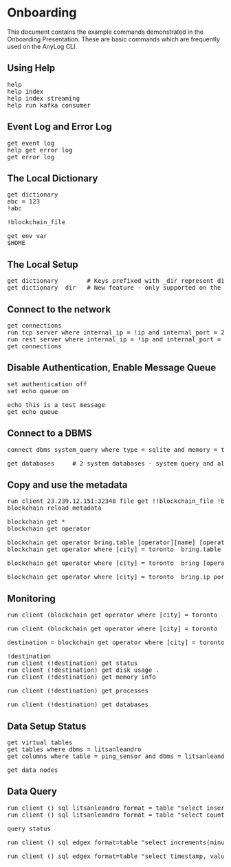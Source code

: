 # Onboarding

This document contains the example commands demonstrated in the Onboarding Presentation.
These are basic commands which are frequently used on the AnyLog CLI.

## Using Help

<pre>
help
help index
help index streaming
help run kafka consumer
</pre>

## Event Log and Error Log
<pre>
get event log
help get error log
get error log
</pre>


## The Local Dictionary
<pre>
get dictionary
abc = 123
!abc

!blockchain_file

get env var
$HOME
</pre>

## The Local Setup
<pre>
get dictionary        # Keys prefixed with _dir represent directories
get dictionary _dir   # New feature - only supported on the latest release
</pre>

## Connect to the network
<pre>
get connections
run tcp server where internal_ip = !ip and internal_port = 20048 and external_ip = !external_ip and external_port = 20048 and bind = false and threads = 6
run rest server where internal_ip = !ip and internal_port = 20049 and external_ip = !external_ip and external_port = 20049 and bind = false
get connections
</pre>

## Disable Authentication, Enable Message Queue
<pre>
set authentication off
set echo queue on

echo this is a test message
get echo queue
</pre>

## Connect to a DBMS
<pre>
connect dbms system_query where type = sqlite and memory = true # Used for local processing

get databases     # 2 system databases - system_query and almgm
</pre>

## Copy and use the metadata
<pre>
run client 23.239.12.151:32348 file get !!blockchain_file !blockchain_file
blockchain reload metadata

blockchain get *
blockchain get operator

blockchain get operator bring.table [operator][name] [operator][city] [operator][ip]  [operator][port] 
blockchain get operator where [city] = toronto  bring.table [operator][name] [operator][city] [operator][ip]  [operator][port] 

blockchain get operator where [city] = toronto  bring [operator][ip] : [operator][port] separator = ,

blockchain get operator where [city] = toronto  bring.ip_port
</pre>

## Monitoring
<pre>
run client (blockchain get operator where [city] = toronto  bring.ip_port) get status

run client (blockchain get operator where [city] = toronto  bring.ip_port) get disk usage .

destination = blockchain get operator where [city] = toronto  bring.ip_port

!destination
run client (!destination) get status
run client (!destination) get disk usage .
run client (!destination) get memory info

run client (!destination) get processes

run client (!destination) get databases
</pre>
 
## Data Setup Status
<pre>
get virtual tables
get tables where dbms = litsanleandro
get columns where table = ping_sensor and dbms = litsanleandro

get data nodes
</pre>


## Data Query
<pre>
run client () sql litsanleandro format = table "select insert_timestamp, device_name, timestamp, value from ping_sensor WHERE timestamp > NOW() - 1 day limit 100"
run client () sql litsanleandro format = table "select count(*), min(value), max(value) from ping_sensor WHERE timestamp > NOW() - 1 day;"

query status

run client () sql edgex format=table "select increments(minute, 1, timestamp), min(timestamp) as min_ts, max(timestamp) as max_ts, min(value) as min_value, avg(value) as avg_value,  count(*) as row_count from rand_data where timestamp >= NOW() - 1 hour;"

run client () sql edgex format=table "select timestamp, value FROM rand_data WHERE period(minute, 5, NOW(), timestamp) ORDER BY times
</pre>
